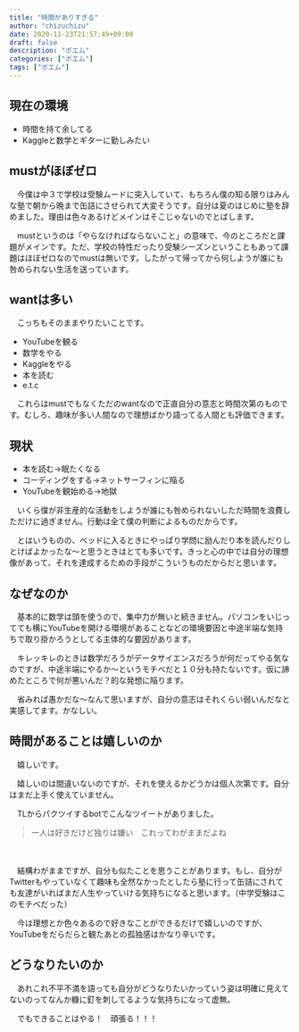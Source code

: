 ```yaml
---
title: "時間がありすぎる"
author: "chizuchizu"
date: 2020-11-23T21:57:49+09:00
draft: false
description: "ポエム"
categories: ["ポエム"]
tags: ["ポエム"]
---
```






## 現在の環境

- 時間を持て余してる
- Kaggleと数学とギターに勤しみたい

## mustがほぼゼロ

　今僕は中３で学校は受験ムードに突入していて、もちろん僕の知る限りはみんな塾で朝から晩まで缶詰にさせられて大変そうです。自分は夏のはじめに塾を辞めました。理由は色々あるけどメインはそこじゃないのでとばします。

　mustというのは「やらなければならないこと」の意味で、今のところだと課題がメインです。ただ、学校の特性だったり受験シーズンということもあって課題はほぼゼロなのでmustは無いです。したがって帰ってから何しようが誰にも咎められない生活を送っています。

## wantは多い

　こっちもそのままやりたいことです。

- YouTubeを観る
- 数学をやる
- Kaggleをやる
- 本を読む
- e.t.c

　これらはmustでもなくただのwantなので正直自分の意志と時間次第のものです。むしろ、趣味が多い人間なので理想ばかり語ってる人間とも評価できます。

## 現状

- 本を読む→眠たくなる
- コーディングをする→ネットサーフィンに陥る
- YouTubeを観始める→地獄

　いくら僕が非生産的な活動をしようが誰にも咎められないしただ時間を浪費しただけに過ぎません。行動は全て僕の判断によるものだからです。

　とはいうものの、ベッドに入るときにやっぱり学問に励んだり本を読んだりしとけばよかったな〜と思うときはとても多いです。きっと心の中では自分の理想像があって、それを達成するための手段がこういうものだからだと思います。

## なぜなのか

　基本的に数学は頭を使うので、集中力が無いと続きません。パソコンをいじってても横にYouTubeを開ける環境があることなどの環境要因と中途半端な気持ちで取り掛かろうとしてる主体的な要因があります。

　キレッキレのときは数学だろうがデータサイエンスだろうが何だってやる気なのですが、中途半端にやるか〜というモチベだと１０分も持たないです。仮に諦めたところで何が悪いんだ？的な発想に陥ります。

　省みれば愚かだな〜なんて思いますが、自分の意志はそれくらい弱いんだなと実感してます。かなしい。

## 時間があることは嬉しいのか

　嬉しいです。

　嬉しいのは間違いないのですが、それを使えるかどうかは個人次第です。自分はまだ上手く使えていません。

　TLからパクツイするbotでこんなツイートがありました。

> 一人は好きだけど独りは嫌い　これってわがままだよね

　

　結構わがままですが、自分も似たことを思うことがあります。もし、自分がTwitterもやっていなくて趣味も全然なかったとしたら塾に行って缶詰にされても友達がいればまだ人生やっていける気持ちになると思います。（中学受験はこのモチベだった）

　今は理想とか色々あるので好きなことができるだけで嬉しいのですが、YouTubeをだらだらと観たあとの孤独感はかなり辛いです。

## どうなりたいのか

　あれこれ不平不満を語っても自分がどうなりたいかっていう姿は明確に見えてないのってなんか糠に釘を刺してるような気持ちになって虚無。

　でもできることはやる！　頑張る！！！